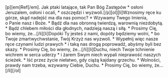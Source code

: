 [p][em]Ref[/em]. Jak ptaki latające, tak Pan Bóg Zastępów * osłoni Jeruzalem, osłoni i ocali, * oszczędzi i wyzwoli.[/p][ol][li]Wznosimy ręce ku górze, skąd nadejść ma dla nas pomoc? * Wzywamy Twego Imienia, o Panie nasz i Boże. * Bądź dla nas obronną twierdzą, warownią niezdobytą. * Bądź chlebem miłości dla głodnych, nadzieją naszą i siłą. * Prosimy Cię, bo wiemy, że...[/li][li]Dopóki Ty jesteś z nami, dopóty będziemy wolni, * bo Twoje zmartwychwstanie, Twój Krzyż nas wyzwoli. * Wypełnij więc nasze ręce czynami ludzi prawych * i taką nas drogą poprowadź, abyśmy byli bez skazy. * Prosimy Cię, bo wiemy, że...[/li][li]Duchu, niech Twoje tchnienie wichrem w serca uderzy * i żarem Swym niech wypali nieprawość naszych ścieżek. * Iść przez życie niełatwo, gdy ciążą kajdany grzechu. * Wolności, prawdy nam trzeba, wzywamy Ciebie, Duchu. * Prosimy Cię, bo wiemy, że...[/li][/ol]